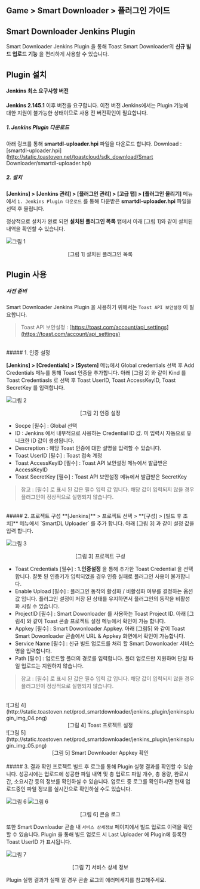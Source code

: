 ## Game > Smart Downloader > 플러그인 가이드

## Smart Downloader Jenkins Plugin
Smart Downloader Jenkins Plugin 을 통해 Toast Smart Downloader의 **신규 빌드 업로드 기능** 을 편리하게 사용할 수 있습니다.

## Plugin 설치

#### Jenkins 최소 요구사항 버전

**Jenkins 2.145.1** 이후 버전을 요구합니다. 이전 버전 Jenkins에서는 Plugin 기능에 대한 지원이 불가능한 상태이므로 사용 전 버전확인이 필요합니다.

##### 1. Jenkins Plugin 다운로드
아래 링크를 통해 **smartdl-uploader.hpi** 파일을 다운로드 합니다.
Download : [smartdl-uploader.hpi](http://static.toastoven.net/toastcloud/sdk_download/Smart Downloader/smartdl-uploader.hpi)

##### 2. 설치
**[Jenkins] > [Jenkins 관리] > [플러그인 관리] > [고급 탭] > [플러그인 올리기]** 메뉴에서 `1. Jenkins Plugin 다운로드` 를 통해 다운받은 **smartdl-uploader.hpi** 파일을 선택 후 올립니다.

정상적으로 설치가 완료 되면 **설치된 플러그인 목록** 탭에서 아래 [그림 1]와 같이 설치된 내역을 확인할 수 있습니다.

![그림 1](http://static.toastoven.net/prod_smartdownloader/jenkins_plugin/jenkinsplugin_img_01.png)
<center>[그림 1] 설치된 플러그인 목록</center>

## Plugin 사용

##### 사전 준비
Smart Downloader Jenkins Plugin 을 사용하기 위해서는 `Toast API 보안설정` 이 필요합니다.
> Toast API 보안설정 : [https://toast.com/account/api_settings](https://toast.com/account/api_settings)

<br>
##### 1. 인증 설정

**[Jenkins] > [Credentials] > [System]** 메뉴에서 Global credentials 선택 후 Add Credentials 메뉴를 통해 Toast 인증을 추가합니다.
아래 [그림 2] 와 같이 Kind 를 Toast Credentiasls 로 선택 후 Toast UserID, Toast AccessKeyID, Toast SecretKey 를 입력합니다.

![그림 2](http://static.toastoven.net/prod_smartdownloader/jenkins_plugin/jenkinsplugin_img_02.png)
<center>[그림 2] 인증 설정</center>

* Socpe [필수] : Global 선택
* ID : Jenkins 에서 내부적으로 사용하는 Credential ID 값. 미 입력시 자동으로 유니크한 ID 값이 생성됩니다.
* Descreption : 해당 Toast 인증에 대한 설명을 입력할 수 있습니다.
* Toast UserID [필수] : Toast 접속 계정
* Toast AccessKeyID [필수] :  Toast API 보안설정 메뉴에서 발급받은 AccessKeyID
* Toast SecretKey [필수] : Toast API 보안설정 메뉴에서 발급받은 SecretKey

> 참고 : [필수] 로 표시 된 값은 필수 입력 값 입니다. 해당 값이 입력되지 않을 경우 플러그인이 정상적으로 실행되지 않습니다.

<br>
##### 2. 프로젝트 구성
**[Jenkins]** > 프로젝트 선택 > **[구성] > [빌드 후 조치]** 메뉴에서 `SmartDL Uploader` 를 추가 합니다.
아래 [그림 3] 과 같이 설정 값을 입력 합니다.

![그림 3](http://static.toastoven.net/prod_smartdownloader/jenkins_plugin/jenkinsplugin_img_03.png)
<center>[그림 3] 프로젝트 구성</center>

* Toast Credentials [필수] : <b>1.인증설정</b> 을 통해 추가한 Toast Credential 을 선택합니다. 잘못 된 인증키가 입력되었을 경우 인증 실패로 플러그인 사용이 불가합니다.
* Enable Upload [필수] : 플러그인 동작의 활성화 / 비활성화 여부를 결정하는 옵션 값 입니다. 플러그인 설정이 저장 된 상태를 유지하면서 플러그인의 동작을 비활성화 시킬 수 있습니다.
* ProjectID [필수] : Smart Dowonloader 를 사용하는 Toast Project ID. 아래 [그림4] 와 같이 Toast 콘솔 프로젝트 설정 메뉴에서 확인이 가능 합니다.
* Appkey [필수] : Smart Dowonloader Appkey. 아래 [그림5] 와 같이  Toast Smart Dowonloader 콘솔에서 URL & Appkey 화면에서 확인이 가능합니다.
* Service Name [필수] : 신규 빌드 업로드를 처리 할 Smart Dowonloader 서비스 명을 입력합니다.
* Path [필수]  : 업로드할 폴더의 경로를 입력합니다. 폴더 업로드만 지원하며 단일 파일 업로드는 지원하지 않습니다.

> 참고 : [필수] 로 표시 된 값은 필수 입력 값 입니다. 해당 값이 입력되지 않을 경우 플러그인이 정상적으로 실행되지 않습니다.

<br>
![그림 4](http://static.toastoven.net/prod_smartdownloader/jenkins_plugin/jenkinsplugin_img_04.png)
<center>[그림 4] Toast 프로젝트 설정</center>
![그림 5](http://static.toastoven.net/prod_smartdownloader/jenkins_plugin/jenkinsplugin_img_05.png)
<center>[그림 5] Smart Downloader Appkey 확인</center>

<br>
##### 3. 결과 확인
프로젝트 빌드 후 로그를 통해 Plugin 실행 결과를 확인할 수 있습니다.
성공시에는 업로드에 성공한 파일 내역 및 총 업로드 파일 개수, 총 용량, 완료시간, 소요시간 등의 정보를 확인하실 수 있습니다.
업로드 중 로그를 확인하시면 현재 업로드중인 파일 정보를 실시간으로 확인하실 수도 있습니다.

![그림 6](http://static.toastoven.net/prod_smartdownloader/jenkins_plugin/jenkinsplugin_img_06_01.png)
![그림 6](http://static.toastoven.net/prod_smartdownloader/jenkins_plugin/jenkinsplugin_img_06_02.png)
<center>[그림 6] 콘솔 로그</center>

또한 Smart Downloader 콘솔 내 `서비스 상세정보` 페이지에서 빌드 업로드 이력을 확인할 수 있습니다.
Plugin 을 통해 빌드 업로드 시 Last Uploader 에 Plugin에 등록한 Toast UserID 가 표시됩니다.

![그림 7](http://static.toastoven.net/prod_smartdownloader/jenkins_plugin/jenkinsplugin_img_07_v2.png)
<center>[그림 7] 서비스 상세 정보</center>

Plugin 실행 결과가 실패 일 경우 콘솔 로그의 에러메세지를 참고해주세요.

